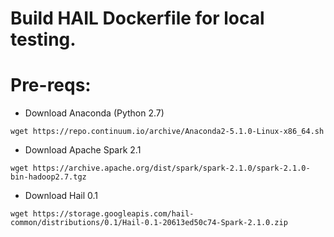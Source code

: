 # Build HAIL Dockerfile for local testing.

# Pre-reqs:
 * Download Anaconda (Python 2.7)
 ```
 wget https://repo.continuum.io/archive/Anaconda2-5.1.0-Linux-x86_64.sh
 ```

 * Download Apache Spark 2.1
 ```
 wget https://archive.apache.org/dist/spark/spark-2.1.0/spark-2.1.0-bin-hadoop2.7.tgz
 ```

 * Download Hail 0.1
 ```
 wget https://storage.googleapis.com/hail-common/distributions/0.1/Hail-0.1-20613ed50c74-Spark-2.1.0.zip
 ```

